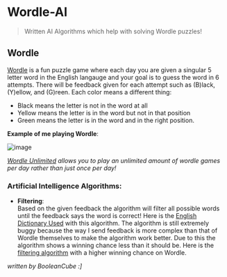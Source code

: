 # Wordle-AI
> Written AI Algorithms which help with solving Wordle puzzles!

## Wordle
[Wordle](https://www.nytimes.com/games/wordle/index.html) is a fun puzzle game where each day you are given a singular 5 letter word in the English langauge and your goal is to guess the word in 6 attempts. There will be feedback given for each attempt such as (B)lack, (Y)ellow, and (G)reen. Each color means a different thing:
- Black means the letter is not in the word at all
- Yellow means the letter is in the word but not in that position
- Green means the letter is in the word and in the right position.

**Example of me playing Wordle**:

![image](https://user-images.githubusercontent.com/47650058/155051905-5f820085-0bc5-47a0-8f10-b24fc6034a61.png)

*[Wordle Unlimited](https://www.wordleunlimited.com/) allows you to play an unlimited amount of wordle games per day rather than just once per day!*


### Artificial Intelligence Algorithms:

- **Filtering**: <br>
Based on the given feedback the algorithm will filter all possible words until the feedback says the word is correct! Here is the [English Dictionary Used](https://www-cs-faculty.stanford.edu/~knuth/sgb-words.txt) with this algorithm. The algorithm is still extremely buggy because the way I send feedback is more complex than that of Wordle themselves to make the algorithm work better. Due to this the algorithm shows a winning chance less than it should be. Here is the [filtering algorithm](https://github.com/BooleanCube/Wordle-AI/commit/f1a48c7399d98b3ecf45ad85f349b180c8f7af46) with a higher winning chance on Wordle.

*written by BooleanCube :]*
